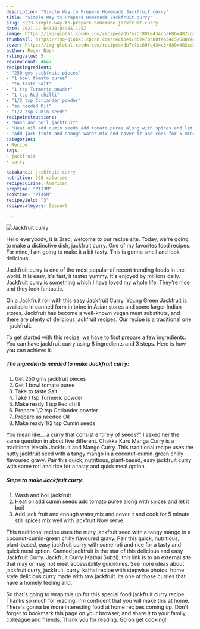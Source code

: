 ```yaml
---
description: "Simple Way to Prepare Homemade Jackfruit curry"
title: "Simple Way to Prepare Homemade Jackfruit curry"
slug: 3273-simple-way-to-prepare-homemade-jackfruit-curry
date: 2021-12-04T20:04:55.125Z
image: https://img-global.cpcdn.com/recipes/db7e7bc80fe434c5/680x482cq70/jackfruit-curry-recipe-main-photo.jpg
thumbnail: https://img-global.cpcdn.com/recipes/db7e7bc80fe434c5/680x482cq70/jackfruit-curry-recipe-main-photo.jpg
cover: https://img-global.cpcdn.com/recipes/db7e7bc80fe434c5/680x482cq70/jackfruit-curry-recipe-main-photo.jpg
author: Roger Nash
ratingvalue: 5
reviewcount: 4647
recipeingredient:
- "250 gms jackfruit pieces"
- "1 bowl tomato puree"
- "to taste Salt"
- "1 tsp Turmeric powder"
- "1 tsp Red chilli"
- "1/2 tsp Coriander powder"
- "as needed Oil"
- "1/2 tsp Cumin seeds"
recipeinstructions:
- "Wash and boil jackfruit"
- "Heat oil add cumin seeds add tomato puree along with spices and let it boil"
- "Add jack fruit and enough water,mix and cover it and cook for 5 minute still spices mix well with jackfruit.Now serve."
categories:
- Recipe
tags:
- jackfruit
- curry

katakunci: jackfruit curry 
nutrition: 268 calories
recipecuisine: American
preptime: "PT13M"
cooktime: "PT45M"
recipeyield: "3"
recipecategory: Dessert

---
```



![Jackfruit curry](https://img-global.cpcdn.com/recipes/db7e7bc80fe434c5/680x482cq70/jackfruit-curry-recipe-main-photo.jpg)

Hello everybody, it is Brad, welcome to our recipe site. Today, we're going to make a distinctive dish, jackfruit curry. One of my favorites food recipes. For mine, I am going to make it a bit tasty. This is gonna smell and look delicious.

Jackfruit curry is one of the most popular of recent trending foods in the world. It is easy, it's fast, it tastes yummy. It's enjoyed by millions daily. Jackfruit curry is something which I have loved my whole life. They're nice and they look fantastic.

On a Jackfruit roll with this easy Jackfruit Curry. Young Green Jackfruit is available in canned form in brine in Asian stores and some larger Indian stores. Jackfruit has become a well-known vegan meat substitute, and there are plenty of delicious jackfruit recipes. Our recipe is a traditional one - jackfruit.


To get started with this recipe, we have to first prepare a few ingredients. You can have jackfruit curry using 8 ingredients and 3 steps. Here is how you can achieve it.

<!--inarticleads1-->

##### The ingredients needed to make Jackfruit curry:

1. Get 250 gms jackfruit pieces
1. Get 1 bowl tomato puree
1. Take to taste Salt
1. Take 1 tsp Turmeric powder
1. Make ready 1 tsp Red chilli
1. Prepare 1/2 tsp Coriander powder
1. Prepare as needed Oil
1. Make ready 1/2 tsp Cumin seeds


You mean like… a curry that consist entirely of seeds?&#34; I asked her the same question in about five different. Chakka Kuru Manga Curry is a traditional Kerala Jackfruit and Mango Curry. This traditional recipe uses the nutty jackfruit seed with a tangy mango in a coconut-cumin-green chilly flavoured gravy. Pair this quick, nutritious, plant-based, easy jackfruit curry with some roti and rice for a tasty and quick meal option. 

<!--inarticleads2-->

##### Steps to make Jackfruit curry:

1. Wash and boil jackfruit
1. Heat oil add cumin seeds add tomato puree along with spices and let it boil
1. Add jack fruit and enough water,mix and cover it and cook for 5 minute still spices mix well with jackfruit.Now serve.


This traditional recipe uses the nutty jackfruit seed with a tangy mango in a coconut-cumin-green chilly flavoured gravy. Pair this quick, nutritious, plant-based, easy jackfruit curry with some roti and rice for a tasty and quick meal option. Canned jackfruit is the star of this delicious and easy Jackfruit Curry. Jackfruit Curry (Kathal Subzi). this link is to an external site that may or may not meet accessibility guidelines. See more ideas about jackfruit curry, jackfruit, curry. kathal recipe with stepwise photos. home style delicious curry made with raw jackfruit. its one of those curries that have a homely feeling and. 

So that's going to wrap this up for this special food jackfruit curry recipe. Thanks so much for reading. I'm confident that you will make this at home. There's gonna be more interesting food at home recipes coming up. Don't forget to bookmark this page on your browser, and share it to your family, colleague and friends. Thank you for reading. Go on get cooking!
